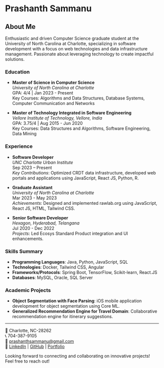 # Prashanth Sammanu

## About Me
Enthusiastic and driven Computer Science graduate student at the University of North Carolina at Charlotte, specializing in software development with a focus on web technologies and data infrastructure management. Passionate about leveraging technology to create impactful solutions.

### Education
- **Master of Science in Computer Science**  
  _University of North Carolina at Charlotte_  
  GPA: 4/4 | Jan 2023 - Present  
  Key Courses: Algorithms and Data Structures, Database Systems, Computer Communication and Networks

- **Master of Technology Integrated in Software Engineering**  
  _Vellore Institute of Technology, Vellore, India_  
  GPA: 3.75/4 | Aug 2015 - Jun 2020  
  Key Courses: Data Structures and Algorithms, Software Engineering, Data Mining

### Experience
- **Software Developer**  
  _UNC Charlotte Urban Institute_  
  Sep 2023 – Present  
  _Key Contributions_: Optimized CRDT data infrastructure, developed web portals and applications using JavaScript, React JS, Python, R.

- **Graduate Assistant**  
  _University of North Carolina at Charlotte_  
  Mar 2023 - May 2023  
  _Achievements_: Designed and implemented rawlab.org using JavaScript, React JS, HTML, Tailwind CSS.

- **Senior Software Developer**  
  _Hexagon, Hyderabad, Telangana_  
  Jul 2020 - Dec 2022  
  _Projects_: Led Ecosys Standard Product integration and UI enhancements.

### Skills Summary
- **Programming Languages**: Java, Python, JavaScript, SQL
- **Technologies**: Docker, Tailwind CSS, Angular
- **Frameworks/Protocols**: Spring Boot, TensorFlow, Scikit-learn, React.JS
- **Databases**: MySQL, Oracle, SQL Server

### Academic Projects
- **Object Segmentation with Face Parsing**: iOS mobile application development for object segmentation using Core ML.
- **Generalized Recommendation Engine for Travel Domain**: Collaborative recommendation engine for itinerary suggestions.

---

📍 Charlotte, NC-28262  
📞 704-387-9105  
📧 [prashanthsammanu@gmail.com](mailto:prashanthsammanu@gmail.com)  
🔗 [LinkedIn](https://www.linkedin.com/in/prashanthsammanu/) | [GitHub](https://github.com/prashanthsammanu) | [Portfolio](https://prashanthsammanu.com/)

Looking forward to connecting and collaborating on innovative projects! Feel free to reach out!

